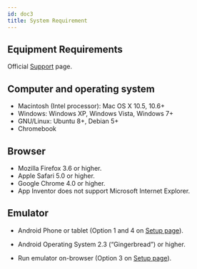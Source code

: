 ```yaml
---
id: doc3
title: System Requirement
---
```


## Equipment Requirements
Official [Support](https://appinventor.mit.edu/explore/content/system-requirements.html) page.

## Computer and operating system
* Macintosh (Intel processor): Mac OS X 10.5, 10.6+
* Windows: Windows XP, Windows Vista, Windows 7+
* GNU/Linux: Ubuntu 8+, Debian 5+ 
* Chromebook

## Browser
* Mozilla Firefox 3.6 or higher.
* Apple Safari 5.0 or higher.
* Google Chrome 4.0 or higher.
* App Inventor does not support Microsoft Internet Explorer. 

## Emulator
* Android Phone or tablet (Option 1 and 4 on [Setup page](Setup.md)).
- Android Operating System 2.3 (“Gingerbread”) or higher.
* Run emulator on-browser (Option 3 on [Setup page](Setup.md)).
